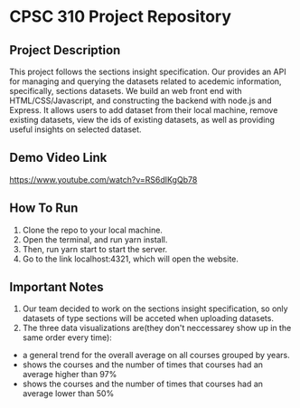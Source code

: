 # CPSC 310 Project Repository

## Project Description

This project follows the sections insight specification. Our provides an API for managing and querying the  datasets related to acedemic information, specifically, sections datasets. We build an web front end with HTML/CSS/Javascript, and constructing the backend with node.js and Express. It allows users to add dataset from their local machine, remove existing datasets, view the ids of existing datasets, as well as providing useful insights on selected dataset.

## Demo Video Link

https://www.youtube.com/watch?v=RS6dIKgQb78

## How To Run

1. Clone the repo to your local machine.
2. Open the terminal, and run yarn install.
3. Then, run yarn start to start the server.
4. Go to the link localhost:4321, which will open the website.

## Important Notes

1. Our team decided to work on the sections insight specification, so only datasets of type sections will be acceted when uploading datasets.
2. The three data visualizations are(they don't neccessarey show up in the same order every time): 
- a general trend for the overall average on all courses grouped by years.
- shows the courses and the number of times that courses had an average higher than 97%
- shows the courses and the number of times that courses had an average lower than 50%
